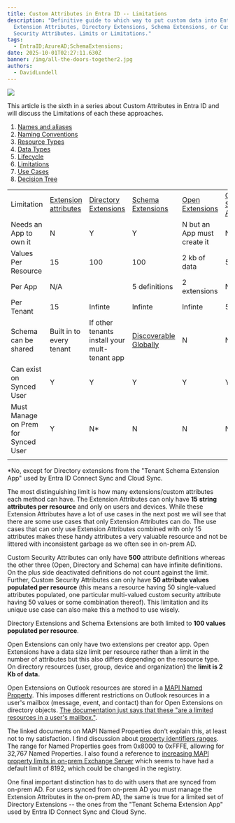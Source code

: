 ```yaml
---
title: Custom Attributes in Entra ID -- Limitations
description: "Definitive guide to which way to put custom data into Entra ID:
  Extension Attributes, Directory Extensions, Schema Extensions, or Custom
  Security Attributes. Limits or Limitations."
tags:
  - EntraID;AzureAD;SchemaExtensions;
date: 2025-10-01T02:27:11.630Z
banner: /img/all-the-doors-together2.jpg
authors:
  - DavidLundell
---
```

![](/img/all-the-doors-together2.jpg)

This article is the sixth in a series about Custom Attributes in Entra ID and will discuss the Limitations of each these approaches.

1. [Names and aliases](/blog/2025/09/custom-attributes-in-entra-id/#names-and-aliases)
2. [N﻿aming Conventions](/blog/2025/09/custom-attributes-in-entra-id-naming-conventions/)
3. [R﻿esource Types](/blog/2025/09/custom-attributes-in-entra-id-resource-types/)
4. [D﻿ata Types](/blog/2025/09/custom-attributes-in-entra-id-data-types/)
5. [L﻿ifecycle](/blog/2025/09/custom-attributes-in-entra-id-lifecycle/)
6. [L﻿imitations](/blog/2025/09/custom-attributes-in-entra-id-limitations/)
7. [U﻿se Cases](/blog/2025/09/custom-attributes-in-entra-id-use-cases/)
8. [Decision Tree](/blog/2025/09/custom-attributes-in-entra-id-decision-tree/)

|                                     |                                                                                                                       |                                                                                                                                          |                                                                                                                                                |                                                                                                             |                                                                                                                        |
| ----------------------------------- | --------------------------------------------------------------------------------------------------------------------- | ---------------------------------------------------------------------------------------------------------------------------------------- | ---------------------------------------------------------------------------------------------------------------------------------------------- | ----------------------------------------------------------------------------------------------------------- | ---------------------------------------------------------------------------------------------------------------------- |
| Limitation                          | [Extension attributes](https://learn.microsoft.com/en-us/graph/extensibility-overview?tabs=http#extension-attributes) | [Directory Extensions](https://learn.microsoft.com/en-us/graph/extensibility-overview?tabs=http#directory-microsoft-entra-id-extensions) | [Schema Extensions](https://learn.microsoft.com/en-us/graph/extensibility-overview?tabs=http#schema-extensions)                                | [Open Extensions](https://learn.microsoft.com/en-us/graph/extensibility-overview?tabs=http#open-extensions) | [Custom Security Attributes](https://learn.microsoft.com/en-us/entra/fundamentals/custom-security-attributes-overview) |
| Needs an App to own it              | N                                                                                                                     | Y                                                                                                                                        | Y                                                                                                                                              | N but an App must create it                                                                                 | N                                                                                                                      |
| Values Per Resource                 | 15                                                                                                                    | 100                                                                                                                                      | 100                                                                                                                                            | 2 kb of data                                                                                                | 50                                                                                                                     |
| Per App                             | N/A                                                                                                                   |                                                                                                                                          | 5 definitions                                                                                                                                  | 2 extensions                                                                                                | N/A                                                                                                                    |
| Per Tenant                          | 15                                                                                                                    | Infinte                                                                                                                                  | Infinte                                                                                                                                        | Infinte                                                                                                     | 500                                                                                                                    |
| Schema can be shared                | Built in to every tenant                                                                                              | If other tenants install your mult-tenant app                                                                                            | [Discoverable Globally](https://learn.microsoft.com/en-us/graph/extensibility-schema-groups?tabs=http#step-1-view-available-schema-extensions) | N                                                                                                           | N                                                                                                                      |
| Can exist on Synced User            | Y                                                                                                                     | Y                                                                                                                                        | Y                                                                                                                                              | Y                                                                                                           | Y                                                                                                                      |
| Must Manage on Prem for Synced User | Y                                                                                                                     | N*                                                                                                                                       | N                                                                                                                                              | N                                                                                                           | N                                                                                                                      |
|                                     |                                                                                                                       |                                                                                                                                          |                                                                                                                                                |                                                                                                             |                                                                                                                        |

\*﻿No, except for Directory extensions from the "Tenant Schema Extension App" used by Entra ID Connect Sync and Cloud Sync.

T﻿he most distinguishing limit is how many extensions/custom attributes each method can have. The Extension Attributes can only have **15** **string attributes per resource** and only on users and devices. While these Extension Attributes have a lot of use cases in the next post we will see that there are some use cases that only Extension Attributes can do. The use cases that can only use Extension Attributes combined with only 15 attributes makes these handy attributes a very valuable resource and not be littered with inconsistent garbage as we often see in on-prem AD.

C﻿ustom Security Attributes can only have **500** attribute definitions whereas the other three (Open, Directory and Schema) can have infinite definitions. On the plus side deactivated definitions do not count against the limit. Further, Custom Security Attributes can only have **50 attribute values populated per resource** (this means a resource having 50 single-valued attributes populated, one particular multi-valued custom security attribute having 50 values or some combination thereof). This limitation and its unique use case can also make this a method to use wisely.

D﻿irectory Extensions and Schema Extensions are both limited to **100 values populated per resource**. 

Open Extensions can only have two extensions per creator app. Open Extensions have a data size limit per resource rather than a limit in the number of attributes but this also differs depending on the resource type. On directory resources (user, group, device and organization) the **limit is 2 Kb of data.** 

Open Extensions on Outlook resources are stored in a [MAPI Named Property](https://learn.microsoft.com/en-us/office/client-developer/outlook/mapi/mapi-named-properties). This imposes different restrictions  on Outlook resources in a user's mailbox (message, event, and contact) than for Open Extensions on directory objects. [The documentation just says that these "are a limited resources in a user's mailbox."](https://learn.microsoft.com/en-us/graph/extensibility-overview?tabs=http#comparison-of-extension-types). 

The linked documents on MAPI Named Properties don't explain this, at least not to my satisfaction. I find discussion about [property identifiers ranges](https://learn.microsoft.com/en-us/office/client-developer/outlook/mapi/property-identifier-ranges). The range for Named Properties goes from 0x8000 to 0xFFFE, allowing for 32,767 Named Properties. I also found a reference to [increasing MAPI property limits in on-prem Exchange Server](https://help.bittitan.com/hc/en-us/articles/1260800182350-Exchange-Mailbox-Migration-Troubleshooting#h_01HS95EZTJW0MN0EHDQKYNK266) which seems to have had a default limit of 8192, which could be changed in the registry. 


O﻿ne final important distinction has to do with users that are synced from on-prem AD. For users synced from on-prem AD you must manage the Extension Attributes in the on-prem AD, the same is true for a limited set of Directory Extensions -- the ones from the "Tenant Schema Extension App" used by Entra ID Connect Sync and Cloud Sync.